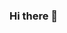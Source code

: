 ### Hi there 👋

<!--
**GlaucoCossich/GlaucoCossich** is a ✨ _special_ ✨ repository because its `README.md` (this file) appears on your GitHub profile.

Here are some ideas to get you started:

- 🔭 I’m currently working on ...
- 🌱 I’m currently learning Python and cuber security
- 👯 I’m looking to collaborate on ...
- 🤔 I’m looking for help with ...
- 💬 Ask me about ...
- 📫 How to reach me: cossichglauco@gmail.com
- 😄 Pronouns: ...
- ⚡ Fun fact: ...
-->
